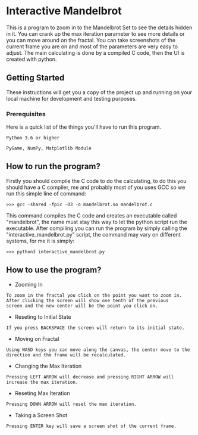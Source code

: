 # Interactive Mandelbrot

This is a program to zoom in to the Mandelbrot Set to see the details hidden in it. You can crank up the max iteration parameter
to see more details or you can move around on the fractal. You can take screenshots of the current frame you are on and
most of the parameters are very easy to adjust. The main calculating is done by a compiled C code, then the UI is created
with python.

## Getting Started

These instructions will get you a copy of the project up and running on your local machine for development and testing purposes.

### Prerequisites

Here is a quick list of the things you'll have to run this program.

```
Python 3.6 or higher
```
```
PyGame, NumPy, Matplotlib Module
```

## How to run the program?
Firstly you should compile the C code to do the calculating, to do this you should have a C compiler,
me and probably most of you uses GCC so we run this simple line of command:
```
>>> gcc -shared -fpic -O3 -o mandelbrot.so mandelbrot.c
```
This command compiles the C code and creates an executable called "mandelbrot", the name must stay this way to
let the python script run the executable. After compiling you can run the program by simply calling the "interactive_mandelbrot.py"
script, the command may vary on different systems, for me it is simply:
```
>>> python3 interactive_mandelbrot.py
```

## How to use the program?

* Zooming In
```
To zoom in the fractal you click on the point you want to zoom in. After clicking the screen will show one tenth of the previous
screen and the new center will be the point you click on.
```

* Reseting to Initial State
```
If you press BACKSPACE the screen will return to its initial state.
```

* Moving on Fractal
```
Using WASD keys you can move along the canvas, the center move to the direction and the frame will be recalculated.
```

* Changing the Max Iteration
```
Pressing LEFT ARROW will decrease and pressing RIGHT ARROW will increase the max iteration.
```

* Reseting Max Iteration
```
Pressing DOWN ARROW will reset the max iteration.
```

* Taking a Screen Shot
```
Pressing ENTER key will save a screen shot of the current frame.
```
